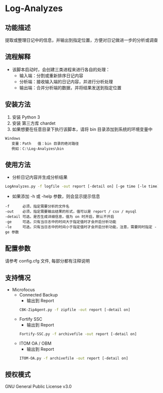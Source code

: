 # Log-Analyzes

## 功能描述
提取或整理日记中的信息，并输出到指定位置，方便对日记做进一步的分析或调查

## 流程解释
* 该脚本启动时，会创建三类进程来进行各自的处理：
    * 输入端：分割或重新排序日记内容
    * 分析端：接收输入端的日记内容，并进行分析处理
    * 输出端：合并分析端的数据，并将结果发送到指定位置

## 安装方法
1. 安装 Python 3
2. 安装 第三方库 chardet
3. 如果想要在任意目录下执行该脚本，请将 bin 目录添加到系统的环境变量中
```
Windows
   变量：Path   值：bin 目录的绝对路径
   例如：C:\Log-Analyzes\bin
```

## 使用方法
* 分析日记内容并生成分析结果
```bash
LogAnalyzes.py -f logfile -out report [-detail on] [-ge time [-le time]]
```
* 如果添加 -h 或 -help 参数，则会显示提示信息
```
-f      必须，指定需要分析的文件名
-out    必须，指定需要输出结果的形式，值可以是 report / csv / mysql
-detail 可选，是否生成详细信息，值为 on 时开启，默认不开启
-ge     可选，只有当日志中的时间大于指定值时才会开启分析功能
-le     可选，只有当日志中的时间小于指定值时才会开启分析功能，注意，需要同时指定 -ge 参数
```

## 配置参数
请参考 config.cfg 文件, 每部分都有注释说明

## 支持情况
* Microfocus
    * Connected Backup
        * 输出到 Report
        ```bash
        CBK-ZipAgent.py -f zipfile -out report [-detail on]
        ```
    * Fortify SSC
        * 输出到 Report
        ```bash
        Fortify-SSC.py -f archivefile -out report [-detail on]
        ```
    * ITOM OA / OBM
        * 输出到 Report
        ```bash
        ITOM-OA.py -f archivefile -out report [-detail on]
        ```

## 授权模式
GNU General Public License v3.0